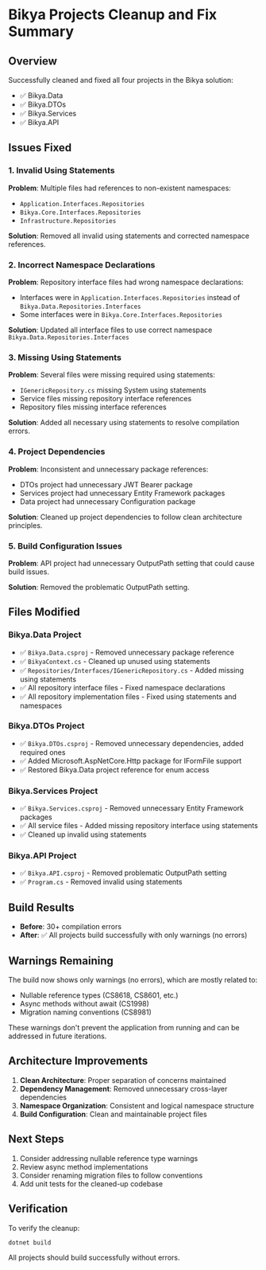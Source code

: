 # Bikya Projects Cleanup and Fix Summary

## Overview
Successfully cleaned and fixed all four projects in the Bikya solution:
- ✅ Bikya.Data
- ✅ Bikya.DTOs  
- ✅ Bikya.Services
- ✅ Bikya.API

## Issues Fixed

### 1. Invalid Using Statements
**Problem**: Multiple files had references to non-existent namespaces:
- `Application.Interfaces.Repositories`
- `Bikya.Core.Interfaces.Repositories`
- `Infrastructure.Repositories`

**Solution**: Removed all invalid using statements and corrected namespace references.

### 2. Incorrect Namespace Declarations
**Problem**: Repository interface files had wrong namespace declarations:
- Interfaces were in `Application.Interfaces.Repositories` instead of `Bikya.Data.Repositories.Interfaces`
- Some interfaces were in `Bikya.Core.Interfaces.Repositories`

**Solution**: Updated all interface files to use correct namespace `Bikya.Data.Repositories.Interfaces`

### 3. Missing Using Statements
**Problem**: Several files were missing required using statements:
- `IGenericRepository.cs` missing System using statements
- Service files missing repository interface references
- Repository files missing interface references

**Solution**: Added all necessary using statements to resolve compilation errors.

### 4. Project Dependencies
**Problem**: Inconsistent and unnecessary package references:
- DTOs project had unnecessary JWT Bearer package
- Services project had unnecessary Entity Framework packages
- Data project had unnecessary Configuration package

**Solution**: Cleaned up project dependencies to follow clean architecture principles.

### 5. Build Configuration Issues
**Problem**: API project had unnecessary OutputPath setting that could cause build issues.

**Solution**: Removed the problematic OutputPath setting.

## Files Modified

### Bikya.Data Project
- ✅ `Bikya.Data.csproj` - Removed unnecessary package reference
- ✅ `BikyaContext.cs` - Cleaned up unused using statements
- ✅ `Repositories/Interfaces/IGenericRepository.cs` - Added missing using statements
- ✅ All repository interface files - Fixed namespace declarations
- ✅ All repository implementation files - Fixed using statements and namespaces

### Bikya.DTOs Project
- ✅ `Bikya.DTOs.csproj` - Removed unnecessary dependencies, added required ones
- ✅ Added Microsoft.AspNetCore.Http package for IFormFile support
- ✅ Restored Bikya.Data project reference for enum access

### Bikya.Services Project
- ✅ `Bikya.Services.csproj` - Removed unnecessary Entity Framework packages
- ✅ All service files - Added missing repository interface using statements
- ✅ Cleaned up invalid using statements

### Bikya.API Project
- ✅ `Bikya.API.csproj` - Removed problematic OutputPath setting
- ✅ `Program.cs` - Removed invalid using statements

## Build Results
- **Before**: 30+ compilation errors
- **After**: ✅ All projects build successfully with only warnings (no errors)

## Warnings Remaining
The build now shows only warnings (no errors), which are mostly related to:
- Nullable reference types (CS8618, CS8601, etc.)
- Async methods without await (CS1998)
- Migration naming conventions (CS8981)

These warnings don't prevent the application from running and can be addressed in future iterations.

## Architecture Improvements
1. **Clean Architecture**: Proper separation of concerns maintained
2. **Dependency Management**: Removed unnecessary cross-layer dependencies
3. **Namespace Organization**: Consistent and logical namespace structure
4. **Build Configuration**: Clean and maintainable project files

## Next Steps
1. Consider addressing nullable reference type warnings
2. Review async method implementations
3. Consider renaming migration files to follow conventions
4. Add unit tests for the cleaned-up codebase

## Verification
To verify the cleanup:
```bash
dotnet build
```
All projects should build successfully without errors. 